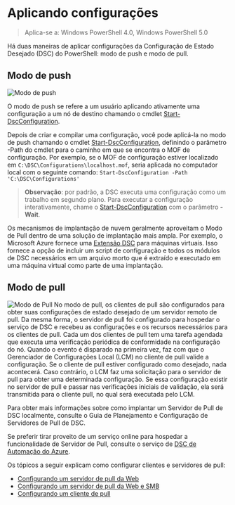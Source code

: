 # Aplicando configurações

>Aplica-se a: Windows PowerShell 4.0, Windows PowerShell 5.0

Há duas maneiras de aplicar configurações da Configuração de Estado Desejado (DSC) do PowerShell: modo de push e modo de pull.

## Modo de push
![Modo de push](images/Push.png "How push mode works")

O modo de push se refere a um usuário aplicando ativamente uma configuração a um nó de destino chamando o cmdlet [Start-DscConfiguration](https://technet.microsoft.com/en-us/library/dn521623.aspx).

Depois de criar e compilar uma configuração, você pode aplicá-la no modo de push chamando o cmdlet [Start-DscConfiguration](https://technet.microsoft.com/en-us/library/dn521623.aspx), definindo o parâmetro -Path do cmdlet para o caminho em que se encontra o MOF de configuração. Por exemplo, se o MOF de configuração estiver localizado em `C:\DSC\Configurations\localhost.mof`, seria aplicada no computador local com o seguinte comando:
`Start-DscConfiguration -Path 'C:\DSC\Configurations'`

> __Observação__: por padrão, a DSC executa uma configuração como um trabalho em segundo plano. Para executar a configuração interativamente, chame o [Start-DscConfiguration](https://technet.microsoft.com/en-us/library/dn521623.aspx) com o parâmetro __-Wait__.

Os mecanismos de implantação de nuvem geralmente aproveitam o Modo de Pull dentro de uma solução de implantação mais ampla.  Por exemplo, o Microsoft Azure fornece uma [Extensão DSC](https://azure.microsoft.com/en-us/documentation/articles/virtual-machines-extensions-features/) para máquinas virtuais.  Isso fornece a opção de incluir um script de configuração e todos os módulos de DSC necessários em um arquivo morto que é extraído e executado em uma máquina virtual como parte de uma implantação.  

## Modo de pull
![Modo de Pull](images/Pull.png "How pull mode works")
No modo de pull, os clientes de pull são configurados para obter suas configurações de estado desejado de um servidor remoto de pull. Da mesma forma, o servidor de pull foi configurado para hospedar o serviço de DSC e recebeu as configurações e os recursos necessários para os clientes de pull.
Cada um dos clientes de pull tem uma tarefa agendada que executa uma verificação periódica de conformidade na configuração do nó. Quando o evento é disparado na primeira vez, faz com que o Gerenciador de Configurações Local (LCM) no cliente de pull valide a configuração. Se o cliente de pull estiver configurado como desejado, nada acontecerá. Caso contrário, o LCM faz uma solicitação para o servidor de pull para obter uma determinada configuração. Se essa configuração existir no servidor de pull e passar nas verificações iniciais de validação, ela será transmitida para o cliente pull, no qual será executada pelo LCM.

Para obter mais informações sobre como implantar um Servidor de Pull de DSC localmente, consulte o Guia de Planejamento e Configuração de Servidores de Pull de DSC.

Se preferir tirar proveito de um serviço online para hospedar a funcionalidade de Servidor de Pull, consulte o serviço de [DSC de Automação do Azure](https://azure.microsoft.com/en-us/documentation/articles/automation-dsc-overview/).

Os tópicos a seguir explicam como configurar clientes e servidores de pull:

- [Configurando um servidor de pull da Web](pullServer.md)
- [Configurando um servidor de pull da Web e SMB](pullServerSMB.md)
- [Configurando um cliente de pull](pullClientConfigID.md)<!--HONumber=Feb16_HO4-->
